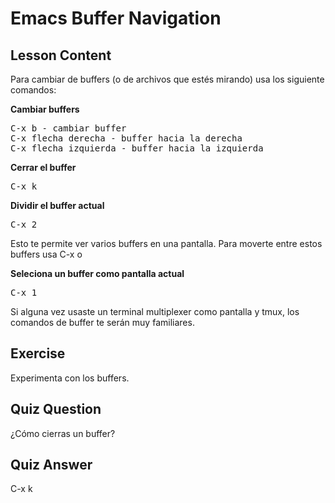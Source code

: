# Emacs Buffer Navigation

## Lesson Content

Para cambiar de buffers (o de archivos que estés mirando) usa los siguiente comandos:

<b>Cambiar buffers</b>

<pre>
C-x b - cambiar buffer
C-x flecha derecha - buffer hacia la derecha
C-x flecha izquierda - buffer hacia la izquierda
</pre>

<b>Cerrar el buffer</b>

<pre>C-x k</pre>

<b>Dividir el buffer actual</b>

<pre>C-x 2</pre>

Esto te permite ver varios buffers en una pantalla. Para moverte entre estos buffers usa C-x o

<b>Seleciona un buffer como pantalla actual</b>

<pre>C-x 1</pre>

Si alguna vez usaste un terminal multiplexer como pantalla y tmux, los comandos de buffer te serán muy familiares.

## Exercise

Experimenta con los buffers.

## Quiz Question

¿Cómo cierras un buffer?

## Quiz Answer

C-x k
